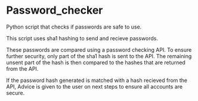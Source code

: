 # Password_checker
Python script that checks if passwords are safe to use.

This script uses sha1 hashing to send and recieve passwords. 

These passwords are compared using a password checking API. To ensure further security,
only part of the sha1 hash is sent to the API. The remaining unsent part of the hash
is then compared to the hashes that are returned from the API.

If the password hash generated is matched with a hash recieved from the API,
Advice is given to the user on next steps to ensure all accounts are secure.
